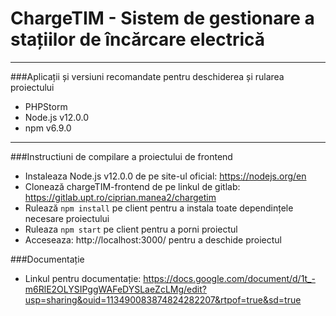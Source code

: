 # ChargeTIM - Sistem de gestionare a stațiilor de încărcare electrică
___

###Aplicații și versiuni recomandate pentru deschiderea și rularea proiectului

- PHPStorm
- Node.js v12.0.0
- npm v6.9.0
___

###Instructiuni de compilare a proiectului de frontend

- Instaleaza Node.js v12.0.0 de pe site-ul oficial: https://nodejs.org/en
- Clonează chargeTIM-frontend de pe linkul de gitlab: https://gitlab.upt.ro/ciprian.manea2/chargetim
- Rulează `npm install` pe client pentru a instala toate dependințele necesare proiectului
- Ruleaza `npm start` pe client pentru a porni proiectul
- Acceseaza: http://localhost:3000/ pentru a deschide proiectul

###Documentație

- Linkul pentru documentație: https://docs.google.com/document/d/1t_-m6RlE2OLYSIPggWAFeDYSLaeZcLMg/edit?usp=sharing&ouid=113490083874824282207&rtpof=true&sd=true
